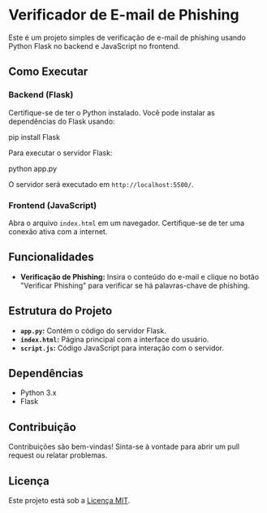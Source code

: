 # Verificador de E-mail de Phishing

Este é um projeto simples de verificação de e-mail de phishing usando Python Flask no backend e JavaScript no frontend.

## Como Executar

### Backend (Flask)

Certifique-se de ter o Python instalado. Você pode instalar as dependências do Flask usando:

pip install Flask

Para executar o servidor Flask:

python app.py

O servidor será executado em `http://localhost:5500/`.

### Frontend (JavaScript)

Abra o arquivo `index.html` em um navegador. Certifique-se de ter uma conexão ativa com a internet.

## Funcionalidades

- **Verificação de Phishing:** Insira o conteúdo do e-mail e clique no botão "Verificar Phishing" para verificar se há palavras-chave de phishing.

## Estrutura do Projeto

- **`app.py`:** Contém o código do servidor Flask.
- **`index.html`:** Página principal com a interface do usuário.
- **`script.js`:** Código JavaScript para interação com o servidor.

## Dependências

- Python 3.x
- Flask

## Contribuição

Contribuições são bem-vindas! Sinta-se à vontade para abrir um pull request ou relatar problemas.

## Licença

Este projeto está sob a [Licença MIT](LICENSE).
